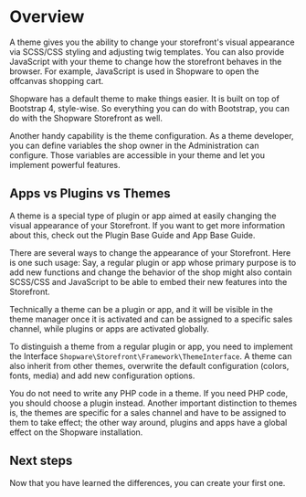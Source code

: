 # Overview

A theme gives you the ability to change your storefront's visual appearance via SCSS/CSS styling and adjusting twig templates. You can also provide JavaScript with your theme to change how the storefront behaves in the browser. For example, JavaScript is used in Shopware to open the offcanvas shopping cart. 

Shopware has a default theme to make things easier. It is built on top of Bootstrap 4, style-wise. So everything you can do with Bootstrap, you can do with the Shopware Storefront as well.

Another handy capability is the theme configuration. As a theme developer, you can define variables the shop owner in the Administration can configure. Those variables are accessible in your theme and let you implement powerful features.

## Apps vs Plugins vs Themes

A theme is a special type of plugin or app aimed at easily changing the visual appearance of your Storefront. If you want to get more information about this, check out the Plugin Base Guide and App Base Guide.

There are several ways to change the appearance of your Storefront. Here is one such usage: Say, a regular plugin or app whose primary purpose is to add new functions and change the behavior of the shop might also contain SCSS/CSS and JavaScript to be able to embed their new features into the Storefront.

Technically a theme can be a plugin or app, and it will be visible in the theme manager once it is activated and can be assigned to a specific sales channel, while plugins or apps are activated globally. 

To distinguish a theme from a regular plugin or app, you need to implement the Interface `Shopware\Storefront\Framework\ThemeInterface`. A theme can also inherit from other themes, overwrite the default configuration (colors, fonts, media) and add new configuration options.

You do not need to write any PHP code in a theme. If you need PHP code, you should choose a plugin instead. Another important distinction to themes is, the themes are specific for a sales channel and have to be assigned to them to take effect; the other way around, plugins and apps have a global effect on the Shopware installation.

## Next steps

Now that you have learned the differences, you can create your first one.